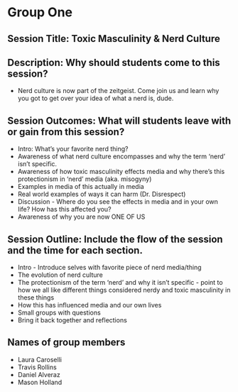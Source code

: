 # Group One
## Session Title: Toxic Masculinity & Nerd Culture
## Description: Why should students come to this session?
* Nerd culture is now part of the zeitgeist. Come join us and 		learn why you got to get over your idea of what a nerd is, 		dude.

## Session Outcomes: What will students leave with or gain from this session?
* Intro: What’s your favorite nerd thing?
* Awareness of what nerd culture encompasses and why the term ‘nerd’ isn’t specific.
* Awareness of how toxic masculinity effects media and why there’s this protectionism in ‘nerd’ media (aka. misogyny)
* Examples in media of this actually in media
* Real world examples of ways it can harm (Dr. Disrespect)
* Discussion - Where do you see the effects in media and in your own life? How has this affected you? 
* Awareness of why you are now ONE OF US

## Session Outline: Include the flow of the session and the time for each section.
* Intro - Introduce selves with favorite piece of nerd media/thing
* The evolution of nerd culture
* The protectionism of the term ‘nerd’ and why it isn’t specific - point to how we all like different things considered nerdy and toxic masculinity in these things
* How this has influenced media and our own lives 
* Small groups with questions
* Bring it back together and reflections 

## Names of group members
* Laura Caroselli
* Travis Rollins
* Daniel Alveraz
* Mason Holland
